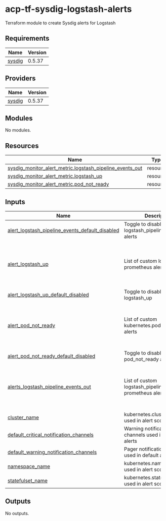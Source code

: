 # acp-tf-sysdig-logstash-alerts

Terraform module to create Sysdig alerts for Logstash 

<!-- BEGIN_TF_DOCS -->
## Requirements

| Name | Version |
|------|---------|
| <a name="requirement_sysdig"></a> [sysdig](#requirement\_sysdig) | 0.5.37 |

## Providers

| Name | Version |
|------|---------|
| <a name="provider_sysdig"></a> [sysdig](#provider\_sysdig) | 0.5.37 |

## Modules

No modules.

## Resources

| Name | Type |
|------|------|
| [sysdig_monitor_alert_metric.logstash_pipeline_events_out](https://registry.terraform.io/providers/sysdiglabs/sysdig/0.5.37/docs/resources/monitor_alert_metric) | resource |
| [sysdig_monitor_alert_metric.logstash_up](https://registry.terraform.io/providers/sysdiglabs/sysdig/0.5.37/docs/resources/monitor_alert_metric) | resource |
| [sysdig_monitor_alert_metric.pod_not_ready](https://registry.terraform.io/providers/sysdiglabs/sysdig/0.5.37/docs/resources/monitor_alert_metric) | resource |

## Inputs

| Name | Description | Type | Default | Required |
|------|-------------|------|---------|:--------:|
| <a name="input_alert_logstash_pipeline_events_default_disabled"></a> [alert\_logstash\_pipeline\_events\_default\_disabled](#input\_alert\_logstash\_pipeline\_events\_default\_disabled) | Toggle to disable default logstash\_pipeline\_events\_out alerts | `bool` | `false` | no |
| <a name="input_alert_logstash_up"></a> [alert\_logstash\_up](#input\_alert\_logstash\_up) | List of custom logstash\_up prometheus alerts | <pre>list(object({<br>    suffix                = string<br>    trigger_after_minutes = number<br>    channels              = list(number)<br>    threshold             = string<br>  }))</pre> | `[]` | no |
| <a name="input_alert_logstash_up_default_disabled"></a> [alert\_logstash\_up\_default\_disabled](#input\_alert\_logstash\_up\_default\_disabled) | Toggle to disable default logstash\_up | `bool` | `false` | no |
| <a name="input_alert_pod_not_ready"></a> [alert\_pod\_not\_ready](#input\_alert\_pod\_not\_ready) | List of custom kubernetes.pod.status.ready alerts | <pre>list(object({<br>    suffix                = string<br>    trigger_after_minutes = number<br>    channels              = list(number)<br>    threshold             = string<br>  }))</pre> | `[]` | no |
| <a name="input_alert_pod_not_ready_default_disabled"></a> [alert\_pod\_not\_ready\_default\_disabled](#input\_alert\_pod\_not\_ready\_default\_disabled) | Toggle to disable default pod\_not\_ready alerts | `bool` | `false` | no |
| <a name="input_alerts_logstash_pipeline_events_out"></a> [alerts\_logstash\_pipeline\_events\_out](#input\_alerts\_logstash\_pipeline\_events\_out) | List of custom logstash\_pipeline\_events\_out prometheus alerts | <pre>list(object({<br>    suffix                = string<br>    trigger_after_minutes = number<br>    channels              = list(number)<br>    threshold             = string<br>  }))</pre> | `[]` | no |
| <a name="input_cluster_name"></a> [cluster\_name](#input\_cluster\_name) | kubernetes.cluster.name used in alert scope | `string` | n/a | yes |
| <a name="input_default_critical_notification_channels"></a> [default\_critical\_notification\_channels](#input\_default\_critical\_notification\_channels) | Warning notification channels used in default alerts | `list(number)` | n/a | yes |
| <a name="input_default_warning_notification_channels"></a> [default\_warning\_notification\_channels](#input\_default\_warning\_notification\_channels) | Pager notification channels used in default alerts | `list(number)` | n/a | yes |
| <a name="input_namespace_name"></a> [namespace\_name](#input\_namespace\_name) | kubernetes.namespace.name used in alert scope | `string` | n/a | yes |
| <a name="input_statefulset_name"></a> [statefulset\_name](#input\_statefulset\_name) | kubernetes.statefulSet.name used in alert scope | `string` | n/a | yes |

## Outputs

No outputs.
<!-- END_TF_DOCS -->